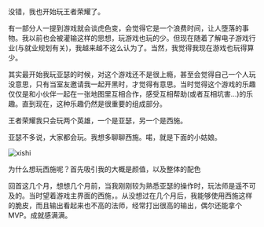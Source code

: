 

没错，我也开始玩王者荣耀了。

有一部分人一提到游戏就会谈虎色变，会觉得它是一个浪费时间，让人堕落的事物。我以前也会被灌输这样的思想，玩游戏也玩的少。但现在随着了解电子游戏行业(与就业规划有关)，我越来越不这么认为了。当然，我觉得我现在游戏也玩得算少。

其实最开始我玩亚瑟的时候，对这个游戏还不是很上瘾，甚至会觉得自己一个人玩没意思，只有当室友邀请我一起开黑时，才觉得有意思。当时觉得这个游戏的乐趣仅仅是和小伙伴一起在一张地图里互相合作，感受互相帮助(或者互相坑害...)的乐趣。直到现在，这种乐趣仍然是很重要的组成部分。

王者荣耀我只会玩两个英雄，一个是亚瑟，另一个是西施。

亚瑟不多说，大家都会玩。我想多聊聊西施。喏，就是下面的小姑娘。

![xishi]()

为什么想玩西施呢？首先吸引我的大概是颜值，以及整体的配色 

回首这几个月，想想几个月前，当我刚刚较为熟悉亚瑟的操作时，玩法师是遥不可及的。当时望着游戏主界面的西施，。从没想过在几个月后，我能够使用西施这样的脆皮，而且输出看起来也不高的法师，经常打出很高的输出，偶尔还能拿个MVP。成就感满满。

